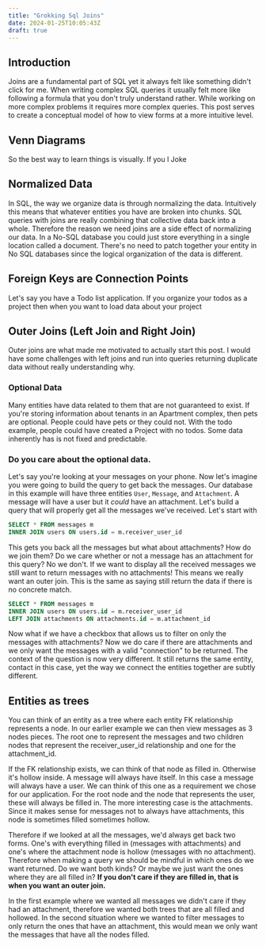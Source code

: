 ```yaml
---
title: "Grokking Sql Joins"
date: 2024-01-25T10:05:43Z
draft: true
---
```


## Introduction
 
Joins are a fundamental part of SQL yet it always felt like something didn't click for me. When writing complex SQL queries it
usually felt more like following a formula that you don't truly understand rather. While working on more complex problems it requires
more complex queries. This post serves to create a conceptual model of how to view forms at a more intuitive level.

## Venn Diagrams

So the best way to learn things is visually. If you l 
Joke


## Normalized Data

In SQL, the way we organize data is through normalizing the data. Intuitively this means that whatever entities you have are broken into 
chunks. SQL queries with joins are really combining that collective data back into a whole. Therefore the reason we need joins are a side effect
of normalizing our data. In a No-SQL database you could just store everything in a single location called a document. There's no need to patch together your entity 
in No SQL databases since the logical organization of the data is different.

## Foreign Keys are Connection Points
Let's say you have a Todo list application. If you organize your todos as a project then when you want to load data about your project 

## Outer Joins (Left Join and Right Join)

Outer joins are what made me motivated to actually start this post. I would have some challenges with left joins and run into queries returning
duplicate data without really understanding why.


### Optional Data

Many entities have data related to them that are not guaranteed to exist. If you're storing information about tenants in an Apartment complex,
then pets are optional. People could have pets or they could not. With the todo example, people could have created a Project with no todos. Some data
inherently has is not fixed and predictable. 


### Do you care about the optional data.

Let's say you're looking at your messages on your phone. Now let's imagine you were going to build the query to get back the messages.
Our database in this example will have three entities `User`, `Message`, and `Attachment`. A message will have a user but it *could* have 
an attachment. Let's build a query that will properly get all the messages we've received. Let's start with

```sql
SELECT * FROM messages m
INNER JOIN users ON users.id = m.receiver_user_id
```

This gets you back all the messages but what about attachments? How do we join them?
Do we care whether or not a message has an attachment for this query? No we don't. If we want to 
display all the received messages we still want to return messages with no attachments! This means
we really want an outer join. This is the same as saying still return the data if there is no 
concrete match. 

```sql
SELECT * FROM messages m
INNER JOIN users ON users.id = m.receiver_user_id
LEFT JOIN attachments ON attachments.id = m.attachment_id
```
Now what if we have a checkbox that allows us to filter on only the messages with attachments? Now we 
do care if there are attachments and we only want the messages with a valid "connection" to be returned.
The context of the question is now very different. It still returns the same entity, contact in this case, 
yet the way we connect the entities together are subtly different. 

## Entities as trees

You can think of an entity as a tree where each entity FK relationship represents a node. In our earlier example we can then
view messages as 3 nodes pieces. The root one to represent the messages and two children nodes that represent the receiver_user_id
relationship and one for the attachment_id.

If the FK relationship exists, we can think of that node as filled in. Otherwise it's hollow inside. A message will always 
have itself. In this case a message will always have a user. We can think of this one as a requirement we chose for our application.
For the root node and the node that represents the user, these will always be filled in. 
The more interesting case is the attachments. Since it makes sense for messages not to always have attachments, this node is sometimes
filled sometimes hollow.

Therefore if we looked at all the messages, we'd always get back two forms. One's with everything filled in (messages with attachments)
and one's where the attachment node is hollow (messages with no attachment). Therefore when making a query we should be mindful in which 
ones do we want returned. Do we want both kinds? Or maybe we just want the ones where they are all filled in? **If you don't care if they are filled in, that is when you want an outer join.**

In the first example where we wanted all messages we didn't care if they had an attachment, therefore we wanted both trees that are all filled and hollowed.
In the second situation where we wanted to filter messages to only return the ones that have an attachment, this would mean we only want the messages 
that have all the nodes filled.
